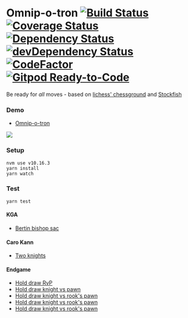 
# Omnip-o-tron [![Build Status](https://travis-ci.org/tailuge/omnip-o-tron.svg?branch=master)](https://travis-ci.org/tailuge/omnip-o-tron/) [![Coverage Status](https://coveralls.io/repos/github/tailuge/omnip-o-tron/badge.svg?branch=master)](https://coveralls.io/github/tailuge/omnip-o-tron?branch=master) [![Dependency Status](https://david-dm.org/tailuge/omnip-o-tron.svg)](https://david-dm.org/tailuge/omnip-o-tron) [![devDependency Status](https://david-dm.org/tailuge/omnip-o-tron/dev-status.svg)](https://david-dm.org/tailuge/omnip-o-tron#info=devDependencies) [![CodeFactor](https://www.codefactor.io/repository/github/tailuge/omnip-o-tron/badge)](https://www.codefactor.io/repository/github/tailuge/omnip-o-tron) [![Gitpod Ready-to-Code](https://img.shields.io/badge/Gitpod-Ready--to--Code-blue?logo=gitpod)](https://gitpod.io/#https://github.com/tailuge/omnip-o-tron) 


Be ready for *all* moves - based on [lichess' chessground](https://github.com/ornicar/chessground-examples) and [Stockfish](https://github.com/niklasf/stockfish.js)

### Demo

* [Omnip-o-tron](https://tailuge.github.io/omnip-o-tron/index.html)

![](https://tailuge.github.io/omnip-o-tron/assets/images/screenshot.png)

### Setup

```
nvm use v10.16.3
yarn install
yarn watch 
```
### Test

```
yarn test
```

#### KGA

* [Bertin bishop sac](https://tailuge.github.io/omnip-o-tron/index.html?fen=rnbqk2r%2Fppp2Bpp%2F5n2%2F8%2F4P2b%2F5N2%2FPPPP3p%2FRNBQ1R1K%20b%20kq%20-%200%209)

#### Caro Kann

* [Two knights](https://tailuge.github.io/omnip-o-tron/index.html?fen=rn2kbnr%2Fpp2ppp1%2F2pq2bp%2F4N3%2F7P%2F6N1%2FPPPP1PP1%2FR1BQKB1R%20w%20KQkq%20-%202%208)

#### Endgame

* [Hold draw RvP](https://tailuge.github.io/omnip-o-tron/index.html?fen=8%2F4K3%2Fr3P3%2F8%2F7k%2F8%2F8%2F8%20b%20-%20-%200%201)
* [Hold draw knight vs pawn](https://tailuge.github.io/omnip-o-tron/index.html?fen=8%2F8%2F8%2F8%2F8%2F8%2F2p1N2K%2F2k5%20b%20-%20-%200%201)
* [Hold draw knight vs rook's pawn](https://tailuge.github.io/omnip-o-tron/index.html?fen=8%2F1K6%2F8%2F8%2F8%2F3k2N1%2F7p%2F8%20b%20-%20-%200%201)
* [Hold draw knight vs rook's pawn](https://tailuge.github.io/omnip-o-tron/index.html?fen=8%2F2K5%2F8%2F8%2F3k4%2F8%2F5N1p%2F8%20b%20-%20-%200%201)
* [Hold draw knight vs rook's pawn](https://tailuge.github.io/omnip-o-tron/index.html?fen=8%2F8%2FK7%2F8%2F2N5%2F7p%2F7k%2F8%20b%20-%20-%200%201)



